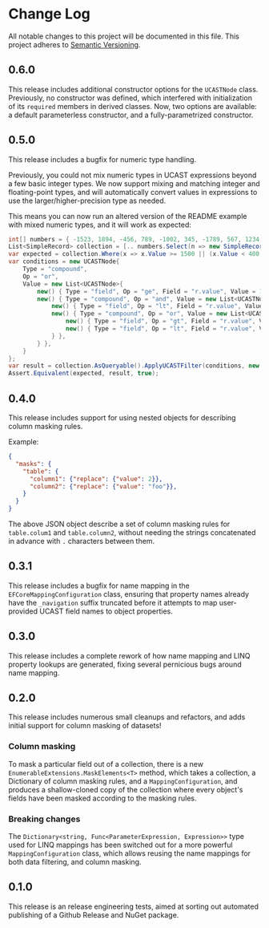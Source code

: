 # Change Log

All notable changes to this project will be documented in this file. This
project adheres to [Semantic Versioning](http://semver.org/).

## 0.6.0

This release includes additional constructor options for the `UCASTNode` class. Previously, no constructor was defined, which interfered with initialization of its `required` members in derived classes. Now, two options are available: a default parameterless constructor, and a fully-parametrized constructor.


## 0.5.0

This release includes a bugfix for numeric type handling.

Previously, you could not mix numeric types in UCAST expressions beyond a few basic integer types.
We now support mixing and matching integer and floating-point types, and will automatically convert values in expressions to use the larger/higher-precision type as needed.

This means you can now run an altered version of the README example with mixed numeric types, and it will work as expected:

```csharp
int[] numbers = { -1523, 1894, -456, 789, -1002, 345, -1789, 567, 1234, -890, 123, -1456, 1678, -234, 567, -1890, 901, -345, 1567, -789 };
List<SimpleRecord> collection = [.. numbers.Select(n => new SimpleRecord(n))];
var expected = collection.Where(x => x.Value >= 1500 || (x.Value < 400 && (x.Value > 0 || x.Value < -1500))).OrderBy(x => x.Value).ToList();
var conditions = new UCASTNode{
    Type = "compound",
    Op = "or",
    Value = new List<UCASTNode>{
        new() { Type = "field", Op = "ge", Field = "r.value", Value = 1500.0f }, // float
        new() { Type = "compound", Op = "and", Value = new List<UCASTNode>{
            new() { Type = "field", Op = "lt", Field = "r.value", Value = 400L }, // long
            new() { Type = "compound", Op = "or", Value = new List<UCASTNode>{
                new() { Type = "field", Op = "gt", Field = "r.value", Value = 0 }, // int
                new() { Type = "field", Op = "lt", Field = "r.value", Value = -1500.0d }, //double
            } },
        } },
    }
};
var result = collection.AsQueryable().ApplyUCASTFilter(conditions, new MappingConfiguration<SimpleRecord>(prefix: "r")).OrderBy(x => x.Value).ToList();
Assert.Equivalent(expected, result, true);
```


## 0.4.0

This release includes support for using nested objects for describing column masking rules.

Example:
```json
{
  "masks": {
    "table": {
      "column1": {"replace": {"value": 2}},
      "column2": {"replace": {"value": "foo"}},
    }
  }
}
```

The above JSON object describe a set of column masking rules for `table.colum1` and `table.column2`, without needing the strings concatenated in advance with `.` characters between them.


## 0.3.1

This release includes a bugfix for name mapping in the `EFCoreMappingConfiguration` class, ensuring that property names already have the `_navigation` suffix truncated before it attempts to map user-provided UCAST field names to object properties.


## 0.3.0

This release includes a complete rework of how name mapping and LINQ property lookups are generated, fixing several pernicious bugs around name mapping.


## 0.2.0

This release includes numerous small cleanups and refactors, and adds initial support for column masking of datasets!

### Column masking

To mask a particular field out of a collection, there is a new `EnumerableExtensions.MaskElements<T>` method, which takes a collection, a Dictionary of column masking rules, and a `MappingConfiguration`, and produces a shallow-cloned copy of the collection where every object's fields have been masked according to the masking rules.

### Breaking changes

The `Dictionary<string, Func<ParameterExpression, Expression>>` type used for LINQ mappings has been switched out for a more powerful `MappingConfiguration` class, which allows reusing the name mappings for both data filtering, and column masking.


## 0.1.0

This release is an release engineering tests, aimed at sorting out automated publishing of a Github Release and NuGet package.
